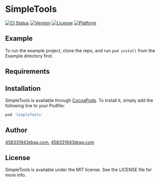 # SimpleTools

[![CI Status](https://img.shields.io/travis/458331943@qq.com/SimpleTools.svg?style=flat)](https://travis-ci.org/458331943@qq.com/SimpleTools)
[![Version](https://img.shields.io/cocoapods/v/SimpleTools.svg?style=flat)](https://cocoapods.org/pods/SimpleTools)
[![License](https://img.shields.io/cocoapods/l/SimpleTools.svg?style=flat)](https://cocoapods.org/pods/SimpleTools)
[![Platform](https://img.shields.io/cocoapods/p/SimpleTools.svg?style=flat)](https://cocoapods.org/pods/SimpleTools)

## Example

To run the example project, clone the repo, and run `pod install` from the Example directory first.

## Requirements

## Installation

SimpleTools is available through [CocoaPods](https://cocoapods.org). To install
it, simply add the following line to your Podfile:

```ruby
pod 'SimpleTools'
```

## Author

458331943@qq.com, 458331943@qq.com

## License

SimpleTools is available under the MIT license. See the LICENSE file for more info.
